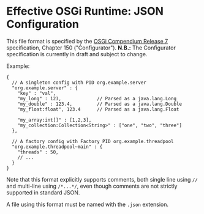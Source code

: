 Effective OSGi Runtime: JSON Configuration
==========================================

This file format is specified by the [OSGi Compendium Release 7][1]
specification, Chapter 150 ("Configurator"). **N.B.:** The Configurator
specification is currently in draft and subject to change.

Example:

```json5
{
  // A singleton config with PID org.example.server
  "org.example.server" : {
    "key" : "val",
    "my_long" : 123,             // Parsed as a java.lang.Long
    "my_double" : 123.4,         // Parsed as a java.lang.Double
    "my_float:float", 123.4      // Parsed as a java.lang.Float

    "my_array:int[]" : [1,2,3],
    "my_collection:Collection<String>" : ["one", "two", "three"]
  },

  // A factory config with Factory PID org.example.threadpool
  "org.example.threadpool~main" : {
    "threads" : 50,
    // ...
  }
}
```

Note that this format explicitly supports comments, both single line using `//`
and multi-line using `/*...*/`, even though comments are not strictly supported
in standard JSON.

A file using this format must be named with the `.json` extension.

[1]: https://www.osgi.org/developer/specifications/drafts/
     "OSGi Compendium Release 7 Specification"
